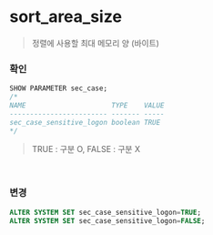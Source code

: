 sort_area_size
===
>정렬에 사용할 최대 메모리 양 (바이트)

### 확인
```sql
SHOW PARAMETER sec_case;
/*
NAME                     TYPE    VALUE 
------------------------ ------- ----- 
sec_case_sensitive_logon boolean TRUE
*/
```
>TRUE : 구분 O, FALSE : 구분 X

<br>

### 변경
```sql
ALTER SYSTEM SET sec_case_sensitive_logon=TRUE;
ALTER SYSTEM SET sec_case_sensitive_logon=FALSE;
```

<br>
